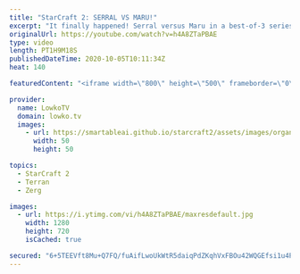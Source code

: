 ```yaml
---
title: "StarCraft 2: SERRAL VS MARU!"
excerpt: "It finally happened! Serral versus Maru in a best-of-3 series of StarCraft 2. These two have somehow managed to dodge each other in many tournaments, but today it's finally time to watch them face off against one another.  Lowko's Zerg vs Terran: https://youtu.be/-94UEY2W1oU  Become a YouTube member:"
originalUrl: https://youtube.com/watch?v=h4A8ZTaPBAE
type: video
length: PT1H9M18S
publishedDateTime: 2020-10-05T10:11:34Z
heat: 140

featuredContent: "<iframe width=\"800\" height=\"500\" frameborder=\"0\" src=\"https://www.youtube.com/embed/h4A8ZTaPBAE\" allow=\"accelerometer; autoplay; encrypted-media; gyroscope; picture-in-picture\" allowfullscreen></iframe>"

provider:
  name: LowkoTV
  domain: lowko.tv
  images:
    - url: https://smartableai.github.io/starcraft2/assets/images/organizations/lowko.tv-50x50.jpg
      width: 50
      height: 50

topics:
  - StarCraft 2
  - Terran
  - Zerg

images:
  - url: https://i.ytimg.com/vi/h4A8ZTaPBAE/maxresdefault.jpg
    width: 1280
    height: 720
    isCached: true

secured: "6+5TEEVft8Mu+Q7FQ/fuAifLwoUkWtR5daiqPdZKqhVxFBOu42WQGEfsi1u4PFh+JN6gjTLPBKmniVbzLKRD4Kc6zc1f2pgfh0lSng8pbx+4MJw81gtKo7BSYzHy80D/sOYdDW/aiLC9u/mW8kKOKlQQghwYAtzb6tiOyAwxdXjh5xD2clcK1RiaZhicCfsftXUnk7qSDLGKUPy0NYGApnXCwEOZnUOOw8Sb/wWptqXVpvIUtKG9KmcPXbSGPdp928d1akQzM7sXMKaWwHI3JGrxllSe3pJvSD3Cd87eQcUbtQQ5d7SlJbQN7NuZXqyNzH91voKRk3ZeqvnXMgaQPyXcQz3HMVz4m2EIhuXyBeVtm4/3NlAomA1TDjw05oaOOjB6xmEztP7iY1YLbk61w7IAlLprReUej3KKHUzvzoSN9cSytZkjUZfZ1ysyCRxp;dgIihAgWaZoUHpeBnSIUDg=="
---
```


